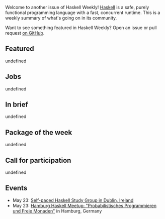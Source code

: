 <!-- 2018-05-17 unpublished -->

Welcome to another issue of Haskell Weekly!
[Haskell](https://haskell-lang.org) is a safe, purely functional programming language with a fast, concurrent runtime.
This is a weekly summary of what's going on in its community.

Want to see something featured in Haskell Weekly?
Open an issue or pull request [on GitHub](https://github.com/haskellweekly/haskellweekly.github.io).

## Featured

undefined

## Jobs

undefined

## In brief

undefined

## Package of the week

undefined

## Call for participation

undefined

## Events

- May 23: [Self-paced Haskell Study Group in Dublin, Ireland](https://www.meetup.com/haskell-dublin-meetup/events/250343256/)
- May 23: [Hamburg Haskell Meetup: "Probabilistisches Programmieren und Freie Monaden"](https://www.meetup.com/de-DE/Hamburg-Haskell-Meetup/events/250652358/?refund_policy=true&rv=ea1&_xtd=gatlbWFpbF9jbGlja9oAJGY2N2ZiZjQyLTNiNTUtNGQ5NS04Nzk3LWM3OTA4ZWZmNDJkNg&_af=event&_af_eid=250652358&response=3&action=rsvp&https=on) in Hamburg, Germany
